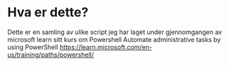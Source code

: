 # Hva er dette?

Dette er en samling av ulike script jeg har laget under gjennomgangen av microsoft learn sitt kurs om Powershell
Automate administrative tasks by using PowerShell 
https://learn.microsoft.com/en-us/training/paths/powershell/
